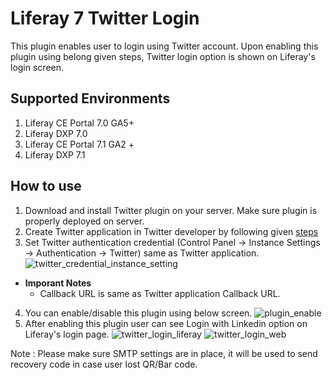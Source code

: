 # Liferay 7 Twitter Login
This plugin enables user to login using Twitter account. Upon enabling this plugin using belong given steps, Twitter login option is shown on Liferay's login screen.

## Supported Environments
1. Liferay CE Portal 7.0 GA5+
2. Liferay DXP 7.0
3. Liferay CE Portal 7.1 GA2 +
4. Liferay DXP 7.1

## How to use
1. Download and install Twitter plugin on your server. Make sure plugin is properly deployed on server.
2. Create Twitter application in Twitter developer by following given [steps](https://docs.wpwebelite.com/social-network-integration/twitter/ "Twitter Application")
3. Set Twitter authentication credential (Control Panel &rarr; Instance Settings &rarr; Authentication &rarr; Twitter) same as Twitter application.
![twitter_credential_instance_setting](https://user-images.githubusercontent.com/27973508/63253225-0d413580-c28f-11e9-990a-c5cddc9e12c0.jpg)
 - **Imporant Notes**
    - Callback URL  is same as Twitter application Callback URL.
4. You can enable/disable this plugin using below screen.
![plugin_enable](https://user-images.githubusercontent.com/27973508/63253430-75901700-c28f-11e9-8753-7b8bb548ab64.jpg)
5. After enabling this plugin user can see Login with Linkedin option on Liferay's login page.
![twitter_login_liferay](https://user-images.githubusercontent.com/27973508/63253460-8c366e00-c28f-11e9-8970-d158a569c53f.jpg)
![twitter_login_web](https://user-images.githubusercontent.com/27973508/63253528-a708e280-c28f-11e9-99f8-ac0a7b0e2159.JPG)

Note : Please make sure SMTP settings are in place, it will be used to send recovery code in case user lost QR/Bar code. 
